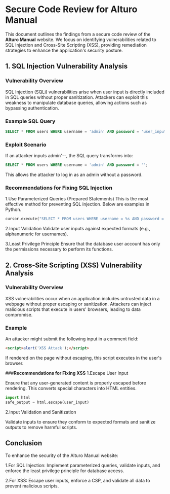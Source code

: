 # Secure Code Review for Alturo Manual

This document outlines the findings from a secure code review of the **Alturo Manual** website. We focus on identifying vulnerabilities related to SQL Injection and Cross-Site Scripting (XSS), providing remediation strategies to enhance the application's security posture.

## 1. SQL Injection Vulnerability Analysis

### __Vulnerability Overview__
SQL Injection (SQLi) vulnerabilities arise when user input is directly included in SQL queries without proper sanitization. Attackers can exploit this weakness to manipulate database queries, allowing actions such as bypassing authentication.

### __Example SQL Query__
```sql
SELECT * FROM users WHERE username = 'admin' AND password = 'user_input';
```
### __Exploit Scenario__
If an attacker inputs admin'--, the SQL query transforms into:
```sql
SELECT * FROM users WHERE username = 'admin' AND password = '';
```
This allows the attacker to log in as an admin without a password.

### __Recommendations for Fixing SQL Injection__

1.Use Parameterized Queries (Prepared Statements)
This is the most effective method for preventing SQL injection. Below are examples in Python.

```python
cursor.execute("SELECT * FROM users WHERE username = %s AND password = %s", (username, password))
```
2.Input Validation
Validate user inputs against expected formats (e.g., alphanumeric for usernames).

3.Least Privilege Principle
Ensure that the database user account has only the permissions necessary to perform its functions.

## 2. Cross-Site Scripting (XSS) Vulnerability Analysis

### __Vulnerability Overview__
XSS vulnerabilities occur when an application includes untrusted data in a webpage without proper escaping or sanitization. Attackers can inject malicious scripts that execute in users' browsers, leading to data compromise.

### __Example__
An attacker might submit the following input in a comment field:
```html
<script>alert('XSS Attack');</script>
```
If rendered on the page without escaping, this script executes in the user's browser.

###__Recommendations for Fixing XSS__
1.Escape User Input

Ensure that any user-generated content is properly escaped before rendering. This converts special characters into HTML entities.
```python
import html
safe_output = html.escape(user_input)
```
2.Input Validation and Sanitization

Validate inputs to ensure they conform to expected formats and sanitize outputs to remove harmful scripts.

## Conclusion

To enhance the security of the Alturo Manual website:

1.For SQL Injection: Implement parameterized queries, validate inputs, and enforce the least privilege principle for database access.

2.For XSS: Escape user inputs, enforce a CSP, and validate all data to prevent malicious scripts.


